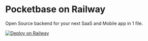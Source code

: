 # Pocketbase on Railway

Open Source backend for your next SaaS and Mobile app in 1 file.

[![Deploy on Railway](https://railway.app/button.svg)](https://railway.app/template/XfUmjI?referralCode=HKQvZr)
